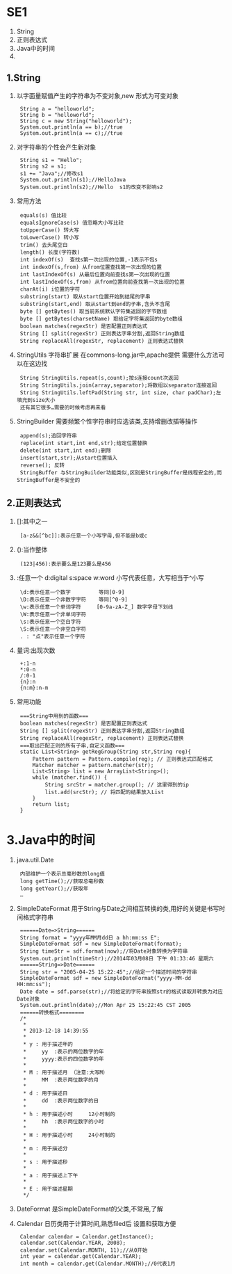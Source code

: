 # SE1

1. String
2. 正则表达式
3. Java中的时间
4. 

## 1.String
1. 以字面量赋值产生的字符串为不变对象,new 形式为可变对象
		
		String a = "helloworld";
		String b = "helloworld";		
		String c = new String("helloworld");
		System.out.println(a == b);//true
		System.out.println(a == c);//true
2. 对字符串的个性会产生新对象

		String s1 = "Hello";
		String s2 = s1;
		s1 += "Java";//修改s1		
		System.out.println(s1);//HelloJava
		System.out.println(s2);//Hello  s1的改变不影响s2
3. 常用方法

		equals(s) 值比较 
		equalsIgnoreCase(s) 值忽略大小写比较
		toUpperCase() 转大写
		toLowerCase() 转小写
		trim() 去头尾空白
		length() 长度(字符数)
		int indexOf(s)	查找s第一次出现的位置,-1表示不包s
		int indexOf(s,from) 从from位置查找第一次出现的位置
		int lastIndexOf(s) 从最后位置向前查找s第一次出现的位置
		int lastIndexOf(s,from) 从from位置向前查找第一次出现的位置
		charAt(i) i位置的字符
		substring(start) 取从start位置开始到结尾的字串
		substring(start,end) 取从start到end的子串,含头不含尾
		byte [] getBytes() 取当前系统默认字符集返回的字节数组
		byte [] getBytes(charsetName) 取给定字符集返回的byte数组
		boolean matches(regexStr) 是否配置正则表达式
		String [] split(regexStr) 正则表达字串分割,返回String数组
		String replaceAll(regexStr, replacement) 正则表达式替换
4. StringUtils 字符串扩展 在commons-long.jar中,apache提供 需要什么方法可以在这边找

		String StringUtils.repeat(s,count);按s连接count次返回
		String StringUtils.join(array,separator);将数组以separator连接返回
		String StringUtils.leftPad(String str, int size, char padChar);左填充到size大小
		还有其它很多…需要的时候考虑再来看
5. StringBuilder 需要频繁个性字符串时应选该类,支持增删改插等操作

		append(s);追回字符串
		replace(int start,int end,str);给定位置替换
		delete(int start,int end);删除
		insert(start,str);从start位置插入
		reverse(); 反转
		StringBuffer 与StringBuilder功能类似,区别是StringBuffer是线程安全的,而StringBuffer是不安全的
		
## 2.正则表达式
1. []:其中之一

		[a-z&&[^bc]]:表示任意一个小写字母,但不能是b或c
2. ():当作整体

		(123|456):表示要么是123要么是456
3. \:任意一个 d:digital	s:space w:word 小写代表任意，大写相当于^小写
		
		\d:表示任意一个数字         等同[0-9]
		\D:表示任意一个非数字字符    等同[^0-9]
		\w:表示任意一个单词字符     [0-9a-zA-Z_] 数字字母下划线
		\W:表示任意一个非单词字符
		\s:表示任意一个空白字符
		\S:表示任意一个非空白字符
		. : "点"表示任意一个字符
4. 量词:出现次数

		+:1-n
		*:0-n
		/:0-1
		{n}:n
		{n:m}:n-m
5. 常用功能

		===String中用到的函数===
		boolean matches(regexStr) 是否配置正则表达式
		String [] split(regexStr) 正则表达字串分割,返回String数组
		String replaceAll(regexStr, replacement) 正则表达式替换
		===取出匹配正则的所有子串,自定义函数===
		static List<String> getRegGroup(String str,String reg){
			Pattern pattern = Pattern.compile(reg); // 正则表达式匹配格式
			Matcher matcher = pattern.matcher(str);
			List<String> list = new ArrayList<String>();
			while (matcher.find()) {
				String srcStr = matcher.group(); // 这里得到的ip
				list.add(srcStr); // 将匹配的结果放入List
			}
			return list;
		}


# 3.Java中的时间
1. java.util.Date

		内部维护一个表示总毫秒数的long值
		long getTime();//获取总毫秒数
		long getYear();//获取年
		…
2. SimpleDateFormat 用于String与Date之间相互转换的类,用好的关键是书写时间格式字符串

		======Date=>String======
		String format = "yyyy年MM月dd日 a hh:mm:ss E";
		SimpleDateFormat sdf = new SimpleDateFormat(format);
		String timeStr = sdf.format(now);//将Date对象转换为字符串
		System.out.println(timeStr);//2014年03月08日 下午 01:33:46 星期六
		======String=>Date======
		String str = "2005-04-25 15:22:45";//给定一个描述时间的字符串
		SimpleDateFormat sdf = new SimpleDateFormat("yyyy-MM-dd HH:mm:ss");
		Date date = sdf.parse(str);//将给定的字符串按照str的格式读取并转换为对应Date对象
		System.out.println(date);//Mon Apr 25 15:22:45 CST 2005
		======转换格式========
		/*
		 * 
		 * 2013-12-18 14:39:55
		 * 
		 * y : 用于描述年的
		 *     yy  :表示的两位数字的年
		 *     yyyy:表示的四位数字的年
		 *     
		 * M : 用于描述月 （注意:大写M）
		 *     MM  :表示两位数字的月
		 * 
		 * d : 用于描述日
		 *     dd  :表示两位数字的日    
		 *     
		 * h : 用于描述小时     12小时制的 
		 *     hh  :表示两位数字的小时
		 * 
		 * H : 用于描述小时     24小时制的
		 * 
		 * m : 用于描述分
		 *     
		 * s : 用于描述秒    
		 * 
		 * a : 用于描述上下午
		 * 
		 * E : 用于描述星期
		 */		
3. DateFormat 是SimpleDateFormat的父类,不常用,了解
4. Calendar 日历类用于计算时间,熟悉filed后 设置和获取方便

		Calendar calendar = Calendar.getInstance();
		calendar.set(Calendar.YEAR, 2008);
		calendar.set(Calendar.MONTH, 11);//从0开始
		int year = calendar.get(Calendar.YEAR);
		int month = calendar.get(Calendar.MONTH);//0代表1月
	
	
				






